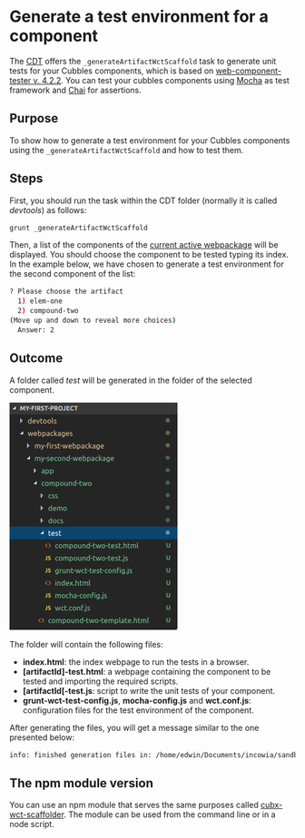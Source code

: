 # Generate a test environment for a component

The [CDT](../README.md) offers the `_generateArtifactWctScaffold` task to generate unit tests for your Cubbles components, which is based on [web-component-tester v. 4.2.2](https://www.npmjs.com/package/web-component-tester/v/4.2.2). You can test your cubbles components using [Mocha](https://mochajs.org/) as test framework and [Chai](https://www.chaijs.com/) for assertions.

## Purpose

To show how to generate a test environment for your Cubbles components using the `_generateArtifactWctScaffold` and how to test them.

## Steps

First, you should run the task within the CDT folder (normally it is called *devtools*) as follows:

```bash
grunt _generateArtifactWctScaffold
```

Then, a list of the components of the [current active webpackage](change-active-webpackage.md) will be displayed. You should choose the component to be tested typing its index. In the example below, we have chosen to generate a test environment for the second component of the list:

```bash
? Please choose the artifact
  1) elem-one
  2) compound-two
(Move up and down to reveal more choices)
  Answer: 2
```

## Outcome

A folder called *test* will be generated in the folder of the selected component.

![Component test generated folder](../../.gitbook/assets/component_test_folder.png)

The folder will contain the following files:

* **index.html**: the index webpage to run the tests in a browser.
* **\[artifactId\]-test.html**: a webpage containing the component to be tested and importing the required scripts.
* **\[artifactId\[-test.js**: script to write the unit tests of your component.
* **grunt-wct-test-config.js**, **mocha-config.js** and **wct.conf.js**: configuration files for the test environment of the component.

After generating the files, you will get a message similar to the one presented below:

```bash
info: finished generation files in: /home/edwin/Documents/incowia/sandbox/my-first-project/webpackages/my-second-webpackage/compound-two/test
```

## The npm module version

You can use an npm module that serves the same purposes called [cubx-wct-scaffolder](https://www.npmjs.com/package/cubx-wct-scaffolder). The module can be used from the command line or in a node script.